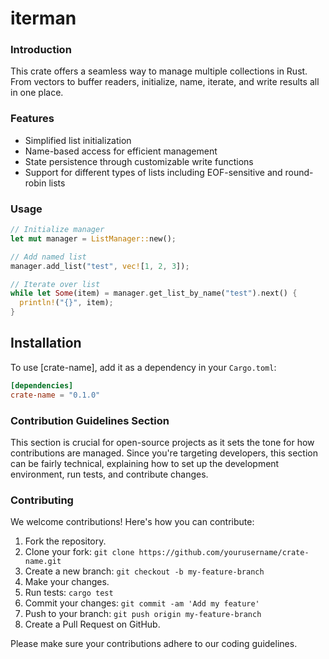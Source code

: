 # iterman

### Introduction
This crate offers a seamless way to manage multiple collections in Rust. From vectors to buffer readers, initialize, name, iterate, and write results all in one place.

### Features
- Simplified list initialization
- Name-based access for efficient management
- State persistence through customizable write functions
- Support for different types of lists including EOF-sensitive and round-robin lists

### Usage
```rust
// Initialize manager
let mut manager = ListManager::new();

// Add named list
manager.add_list("test", vec![1, 2, 3]);

// Iterate over list
while let Some(item) = manager.get_list_by_name("test").next() {
  println!("{}", item);
}
```

## Installation

To use [crate-name], add it as a dependency in your `Cargo.toml`:

```toml
[dependencies]
crate-name = "0.1.0"
```

### Contribution Guidelines Section

This section is crucial for open-source projects as it sets the tone for how contributions are managed. Since you're targeting developers, this section can be fairly technical, explaining how to set up the development environment, run tests, and contribute changes.

### Contributing

We welcome contributions! Here's how you can contribute:

1. Fork the repository.
2. Clone your fork: `git clone https://github.com/yourusername/crate-name.git`
3. Create a new branch: `git checkout -b my-feature-branch`
4. Make your changes.
5. Run tests: `cargo test`
6. Commit your changes: `git commit -am 'Add my feature'`
7. Push to your branch: `git push origin my-feature-branch`
8. Create a Pull Request on GitHub.

Please make sure your contributions adhere to our coding guidelines.

